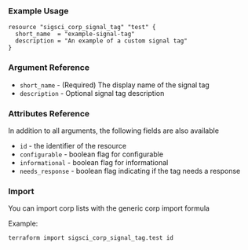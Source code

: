 ### Example Usage

```hcl-terraform
resource "sigsci_corp_signal_tag" "test" {
  short_name  = "example-signal-tag"
  description = "An example of a custom signal tag"
}
```

### Argument Reference
 - `short_name` - (Required) The display name of the signal tag
 - `description` -  Optional signal tag description

### Attributes Reference
In addition to all arguments, the following fields are also available
 - `id` - the identifier of the resource
 - `configurable` - boolean flag for configurable
 - `informational` - boolean flag for informational 
 - `needs_response` - boolean flag indicating if the tag needs a response
 
 ### Import
You can import corp lists with the generic corp import formula
 
Example:
```shell script
terraform import sigsci_corp_signal_tag.test id
```